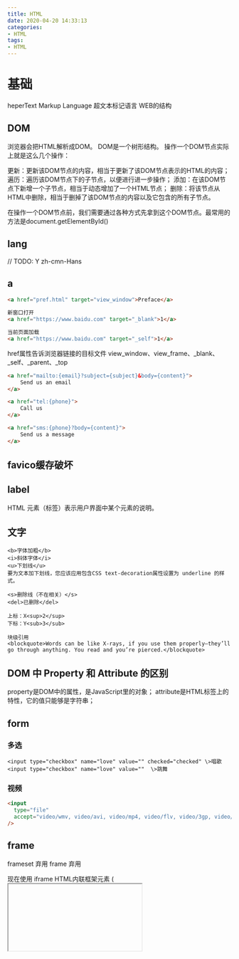 ```yaml
---
title: HTML
date: 2020-04-20 14:33:13
categories:
- HTML
tags:
- HTML
---
```


# 基础
heperText Markup Language 超文本标记语言
WEB的结构

## DOM
浏览器会把HTML解析成DOM。
DOM是一个树形结构。
操作一个DOM节点实际上就是这么几个操作：

更新：更新该DOM节点的内容，相当于更新了该DOM节点表示的HTML的内容；
遍历：遍历该DOM节点下的子节点，以便进行进一步操作；
添加：在该DOM节点下新增一个子节点，相当于动态增加了一个HTML节点；
删除：将该节点从HTML中删除，相当于删掉了该DOM节点的内容以及它包含的所有子节点。

在操作一个DOM节点前，我们需要通过各种方式先拿到这个DOM节点。最常用的方法是document.getElementById()

## lang
// TODO: Y
zh-cmn-Hans
## a
``` html
<a href="pref.html" target="view_window">Preface</a>

新窗口打开
<a href="https://www.baidu.com" target="_blank">1</a>

当前页面加载
<a href="https://www.baidu.com" target="_self">1</a>
```
href属性告诉浏览器链接的目标文件
view_window、view_frame、_blank、_self、_parent、_top

``` html
<a href="mailto:{email}?subject={subject}&body={content}">
    Send us an email
</a>

<a href="tel:{phone}">
    Call us
</a>

<a href="sms:{phone}?body={content}">
    Send us a message
</a>   
```

## favico缓存破坏
<link rel="icon" href="/favicon.ico?v=2" />    

## label
HTML <label> 元素（标签）表示用户界面中某个元素的说明。

## 文字
```
<b>字体加粗</b>
<i>斜体字体</i>
<u>下划线</u>
要为文本加下划线，您应该应用包含CSS text-decoration属性设置为 underline 的样式。

<s>删除线（不在相关）</s>
<del>已删除</del>

上标：X<sup>2</sup>
下标：Y<sub>3</sub>

块级引用
<blockquote>Words can be like X-rays, if you use them properly—they’ll go through anything. You read and you’re pierced.</blockquote>
```

## DOM 中 Property 和 Attribute 的区别 
property是DOM中的属性，是JavaScript里的对象；
attribute是HTML标签上的特性，它的值只能够是字符串；

## form
### 多选
```
<input type="checkbox" name="love" value="" checked="checked" \>唱歌
<input type="checkbox" name="love" value=""  \>跳舞
```
### 视频
```html
<input
  type="file"
  accept="video/wmv, video/avi, video/mp4, video/flv, video/3gp, video/mov, video/mkv, video/vob"
/>
```

## frame
frameset 弃用
frame  弃用

现在使用  iframe
HTML内联框架元素 (<iframe>) 表示嵌套的browsing context。它能够将另一个HTML页面嵌入到当前页面

## 手风琴
``` html
<div class="wrapper">
    <details>
        <summary>
            Click me to see more details
        </summary>

        <p>
            Lorem ipsum dolor sit amet consectetur adipisicing elit. Ut eum perferendis eius. Adipisci velit et similique earum quas illo odio rerum optio, quis, expedita assumenda enim dicta aliquam porro maxime minima sed a ullam, aspernatur corporis.
        </p>
    </details>
</div>
```

## mark高亮
``` html
<p>&lt;mark&gt; 元素用于 <mark>高亮</mark> 文本</p>
```

## video
poster 属性指定在视频下载时或在用户点击播放按钮之前显示的图像。
``` html
<div>
  <video controls poster="https://img-blog.csdnimg.cn/20190301125102646.png?x-oss-process=image/watermark,type_ZmFuZ3poZW5naGVpdGk,shadow_10,text_aHR0cHM6Ly9ibG9nLmNzZG4ubmV0L3dlaXhpbl80MTAxMDE5OA==,size_16,color_FFFFFF,t_70">
    <source src="http://clips.vorwaerts-gmbh.de/big_buck_bunny.mp4"
    type="video/mp4"></video>
</div>
```

controls 和 autoplay属性是“布尔属性” 没有值。例如：如果有controls属性，视频控件就会出现
controls：播放器会提供一些控件，可以控制视频和音频的播放
autoplay：一旦页面加载视频就会开始播放
width height

不同格式：
<source .mp4>
<source .webm>

## 文件拖入
<div (drop)="onDropPart($event)"></div>
const f0 = e.dataTransfer.files[0];

## 表格table
```html
<table>
  <thead>
    <tr>
      <th rowspan="3">截止时间</th>
			<th colspan="3">沟通阶段</th>
    </tr>
    <tr>
      <th>负责人</th>
      <th>截止时间</th>
      <th>完成进度</th>
    </tr>
  </thead>
  <tbody>
    <td></td>
    <td></td>
    <td></td>
    <td></td>
  </tbody>
</table>
```

## canvas
### canvas无法对跨域的图片进行操作
图片的url服务器已经设置了允许跨域*，为什么还会出现Uncaught DOMException: Failed to execute 'toBlob' on 'HTMLCanvasElement': Tainted canvases may not be exported。
这个错误表示你的 HTMLCanvasElement 已经被 "污染"（tainted），不能再被导出为 Blob 对象。当一个 Canvas 有来自跨域的图像时，就会被标记为 "污染"。尽管你的服务器已经设置了允许所有跨域请求（Access-Control-Allow-Origin: *），但是在加载图像到 Canvas 时，你还需要确保图片的请求设置了 crossOrigin 属性。

# 路径
## <base>：文档根 URL 元素
HTML `<base>` 元素 指定用于一个文档中包含的所有相对 URL 的根 URL。一份中只能有一个 `<base>` 元素。

## 相对路径
..\windows\system32\cmd.exe

./ 当前目录
../ 父级目录
/ 根目录

项目用相对路径是常识
## 绝对路径
C:\windows\system32\cmd.exe

## 引用
js/a.js  当前路径  ./js/a.js

## 前端
js文件的相对路径是以引用该js文件的页面为基准
css文件的相对路径是以自身的位置为基准



# 历程
## what is it?
html是一种网页标记语言，叫超文本标记语言，我们平时上网所看到的所有网页均来自于html，英文全称Hyper Text（超文本） Markup（标记） Language（语言）。
但严格讲，它并不算编程语言而是属于标记语言（标记标签 markup tag）。所以，不论你是否是程序员，这个语言最好掌握。

## 历史
- html1.0 - 2.0（1991-1995）
  18个元素，支持超文本
- html3.2（1997.1）
  3.0期初设计主要用来兼容2.0的，且过于复杂如表格，文字绕排和复杂数学元素的显示，浏览器厂商也根本不鸟，最后挂了。
  html的标准就很不规范，加之浏览器之间的竞争，会产生只有自家浏览器支持的特性，也正因如此，那时候的浏览器对html页面中的错误都很宽容，这反而加重了页面的不标准性，很多web从业者写了更多的不标准页面。
  谁能统治浏览器，谁就能统治宇宙！浏览器为了保持领先，不停地增加自己的专用扩展包。战争的受害者永远都是百姓，这害得很多web开发者甚至要写两个单独的页面来做兼容，有的兼容差的，搞得浏览器还得想想怎么去显示。开发人员会经常会对着浏览器大骂：“他妈的支持个标准真有这么难吗?!”
- html4.0（1997.12）
  战争总有结束的时候，这个救世主就是W3C万维网协会（world Wide Web Consortium）！他们看不下去了，认为这是互联网最基础的问题，应该得以解决，若这样战下去，是没有希望的，没有标准何来统一？于是，他们想制定出一个“标准”，将html分割成两种语言，一个负责表现，一个负责结构，这样岂不是更好？于是最初的html+css分离的html4.0标准诞生了，要求浏览器厂商也遵从这些标准，这确实解决了很多问题，但仍然有不完美，这就是后话了，起码世界安静了，能让开发人员睡个好觉了。
- html4.01（1999.12）
  4.01闪亮登场，这个版本成了未来10年的经典款。相对于4.0只是做了稍许改变，做了些修补。正当大家各自安好便是晴天的时候，xhtml1.0来了。
- xhtml1.0（2001）
  这个期间诞生了一个新事物，xml，可扩展标记语言，它被设计用来传输和存储数据。语法严谨，对比html简直就是别人家的孩子，于是他们在了解接触中杂交出了xhtml1.0。xhtml承诺，因为它严格，又是90后，新方法多。只要遵从它的标准，天下即可统一。可问题是，80后和70后们，根本看不惯90后的做法，因为他们对4.01已经非常钟情，只需要完善4.01即可，根本不想要也不想懂xhtml的新方法。因为4.01比较灵活，而xhtml语法确实太过严谨。
  标签必须都小写
  非空标签必须成对出现
  标签顺序必须正确
  所有属性必须使用双引号
  不允许属性最简化或省略
  这是违反鲁棒性原则（对自己输出要严格， 对他人的输入要灵活）的，因为xhtml并没有增加新的tag，它只是要求按照XML的规范来要求HTML，并定义了一个新的MIME type，application/xhtml+xml。W3C的初衷是想让浏览器强行检查错误，如果页面有HTML错误，浏览器就要显示错误信息。而实际情况是大家已经用4.01的标准做了大量不符合要求的网页了，你这么一搞，那就是啪啪打脸啊，自然不被大家认可，这也不符合浏览器向后兼容的原则。后来，W3C不得已，就在xhtml 1.0的标准之后加了一个附录C，允许开发者自己选择是使用XHTML语法或是旧的MIME type，来分发页面。因为旧的MIME type不会触发浏览器的强错误检查。也就是说，很多网站虽然宣称自己符合xhtml1.0标准，但并不能保证完全无错。主要要看web服务器使用的是那种mime type来分发的。但是，W3C仍不死心啊！又在XHTML 1.1中取消了附录C，还是让大家全部使用新的MIME type来分发，并要求大家把文档标记成xml。结果很显然，然并卵！W3C锲而不舍啊，在后来流产的XHTML 2.0身上，还是非要强行错误检查，强行检查错误就是如果你页面有错误，网页显示就是黄屏，哪怕只有一个小错误，你丫别想看这个网页了！这要是不失败难道还等着程序员给它送上神坛么？而且这个情况正好解释了乱战期间的先实现后标准的现象存在的合理性。因为，先有标准再来实现是行不通的。
- html5（2014.10）
  上面的教训也为后来制定下一代标准，即html5的时候交了学费。所以，在html5诞生初期，带着鲁棒性原则的思想主线，向后兼容就成了h5最重要的原则。h5不但兼容4.01的大部分特性，还引入了许多新特性，甚至可以直接将旧网页的第一行改成<!doctype html>，让它变成一个HTML5页面，照样都会生成相同的DOM树，在浏览器里也会正常解析。老的已经运行了十几年，开发者确实已经需要更多特性来满足日益发展的需求了。h5正好满足了这个需求，不但支持博客、视频、图形功能，还有一大堆用来构建web应用的功能，所以，h5的成功就不难理解了。现在h5已经不单只一个技术或标准了，它已成为了一个技术合集的简称，在移动端的表现更像是一批黑马。但是，要注意的是，HTML5并不是直接由W3C制定的，w3c好像经历太多后累觉不爱了，觉得4.01可以作为最后一个版本了，html就这样吧。但总有一些另外的声音，Opera的伊恩-克森这时就提出来再改进下html的建议，但W3C的投票结果是NO，他们认为HTML已死，xHTML2才是未来，真是打不死的小强，死心不改啊！于是，Opera，Apple等浏览器厂商脱离W3C成立了WHATWG。接下来WHATWG的工作效率非常高，因为他们的工作组成员就是浏览器厂商，他们不仅可以说加就加，还可以实现，大家不断地提出一些好点子并且逐一做到了浏览器中，并且在短时间得出了一些成果。反观W3C的xHTML2没有什么实质性的进展，特别是从实现的角度来看，用原地踏步形容都不足为过。2006年蒂姆-伯纳斯-李（这个人也是牛的一逼，最好google下）写博文承认因为想法太不切实际了，导致失败，并建议重建HTML工作组。于是，2007年W3C组建了HTML5工作组并投票通过在WHATWG工作组的既有成果上开始工作而非从头开始。于是有了两个工作组并行的现象：一个专治，一个民主。但这都不重要了，重要的是只要他们的设计原则是统一的，对吗！


# 语义化
## 为什么需要语义化
- 易修改、易维护。
- 无障碍阅读支持。
- 搜索引擎友好，利于 SEO。
- 面向未来的 HTML，浏览器在未来可能提供更丰富的支持。

## 结构语义化
语义元素均有一个共同特点——他们均不做任何事情。换句话说，语义元素仅仅是页面结构的规范化，并不会对内容有本质的影响。

## 头部
<header>元素有两种用法，第一是标注内容的标题，第二是标注网页的页眉

## 尾部
footer

## 导航栏
导航栏使用<nav>看起来是理所当然的，进一步，它也用于一组文章的链接。一个页面可以包含多个<nav>元素，但通常仅仅在页面的主要导航部分使用它。

## 主要内容
<main>标签来标识主体内容

## 文章
<article>表示一个完整的、自成一体的内容块。如文章或新闻报道。<article>应包含完整的标题、文章署名、发布时间、正文。当语义与表现发生冲突，例如有时需要将文章分多个页面显示，那么需要把每个页面的文章区域都用<article>标记。

文章中包含插图时，使用新的语义元素<figure>标签。

## 侧边栏
aside

## 标题
多级别的目录
hgroup
  h1
  h2

## 缩写
abbr

## 加粗，强调
strong : 这个词在整个文章中的重要性

em : 这个词在这个句子里面的重音是什么

## 图片+详情
figure
  img
  figcaption

loading=lazy 属性 来推迟图像的加载，直到用户滚动到它们为止。(现在支持的浏览器还不全面)

## 列表
ol 有序列表
ul 无序列表

分为：
   有序列表:<ol></ol> 
   & 
   无序列表:<ul></ul>

1）有序列表： 用于显示具有统一特征的有序数据

<ol type="i" start="3">
  <li>新闻1</li>
  <li>新闻2</li>
  <li>新闻3</li>
  <li>新闻4</li>
</ol>

属性   值              描述
type   1 数字(默认)    排序
       a 字母
       A 大写字母A
       i 小写罗马
       I 大写罗马
start  数字           起始数字


2）无序列表：用于显示同一特征的无限数据

<ul type="circle">
  <li>...</li>
  <li>...</li>
  <li>...</li>
</ul>

属性   值                  
type   disc 实心圆(默认)     
       circle  空心圆
       square 实心矩形
       none  无

## 术语
dfn

## 预定义格式文本
pre

## 例子
samp

## 代码
code

# H5
先科普一下，HTML5并不是一项技术，而是一个标准。
标准的意思就是：学生准则手册。你可以按照准则做，甚至可以超出准则更加严格的要求自己，也可以不按照准则来，但是会被老师训斥小伙伴讨厌，别人都不找你玩，就像IE6一样。

那HTML5这些标准浏览器厂商到底姿持不姿持呢？这要看他们各自的尿性了。像chrome这种不仅在很多标准上支持的非常好，还积极上进很多地方超出了标准，支持一些标准中还是草案的部分。

所以其实要么我们是作为理论派讨论HTML5标准，要么是作为实践派讨论HTML5标准在某浏览器的应用。但是实际上我们在说到H5的时候，并不是指标准，也不是指标准的应用，而是一个硬生生造出来的奇怪概念合集，所以我是旗帜鲜明的反对这个称呼的。

最近一年的时间，我主要靠这个东西养家（并没有家）糊口。所以我是懂得甲方打电话过来询问，“你是不是会做H5开发？”的时候，我知道他们要的是那种可以在朋友圈分享的，看起来很酷炫的小页面，他们实际要的东西拆开来看大概包括以下技术点;

1. 页面素材预加载技术，可以使用createJS之中的preloadJS。我没有看preloadJS的源码，不过预加载并不是HTML5标准中更新的方法。
2. 音乐加载播放技术，createJS中同样有soundJS可以实现，而且这部分说起来确实是HTML5标准支持的内容，在上个时代并没有audio这样的标签。
3.可以滑动的页面，大多数是用了swiper.js这个Jquery插件，也有一些是手写的swipe，比较拙劣的手写版页面是不会跟手滑动的，其中touchstart等四个touch系列的事件是HTML5标准中的事件
4.可以涂抹擦除，多半是canvas叠加层，canvas是HTML5标准里面的标签，是代表了先进生产力的标签。
5.有动态的文字和图片，常见的是使用了css3或者直接使用js动画。很多时候提到HTML5多半还会带上CSS3，而CSS的分级又是另外的一个问题了，在不同的项目标准上，CSS会独立定级，以后应该不会有CSS4这个东西，所以大家也不用担心在H5以后又冒出来了C4（不过真是想用C4炸死那些每天把H5挂在嘴上的人）
6.可以填表报名，这是最基本的表单，是有网页以来就有的东西。
7.可以支持分享自定义的文案和图片，这个是用到了微信的jssdk，和HTML标准半毛钱关系都没有。
8.还有其他我想起来再补充的。

所以我们在谈论H5的时候，实际上是一个解决方案，一个看起来酷炫的移动端onepage网站的解决方案。而这个解决方案不仅包含了HTML5新增的audio标签，canvas，拖拽特性，本地存储，websocket通信，同时也包括了盒模型，包括绝对定位，包括一切前端的基本知识。

有学弟来问我说，学长我想学H5，应该从哪里开始？
我说HTML5新增特性在W3C上都可以查得到的。
学弟说，不，我想学的是H5，想做H5的页面。
于是我猜测他所指的就是上面论述的这种酷炫小页面，我就说，那你要先学习HTML，包括HTML5的新标准和之前的全部标准，然后学CSS以及CSS3，了解它们在浏览器的实现情况，原生JS了解一点就可以，大多的操作可以用Jquery，了解常用的几个Jquery插件的用法，应该就差不多了。如果想要做更酷炫的的，学一下egret或者cocos2d更好。如果要优化加载速度，还要学一下grunt一类的自动化工具。微信的sdk有很多坑，至少nodejs或者php一类的后端语言要会一点。

学弟说，那这不就是前端了么？我只是想学H5啊。

所以你看，当我们对一个概念的内涵无法统一的时候，我们根本不知道彼此之间在谈论的是什么。

”H5“本应是一个技术合集，却被意会成了一项技术，变成可以在质上而不是量上描述的概念。

对于营销来说，我们只要讲我们可以做H5或者不能做，这种定性的描述就够了。但是对于技术上，这是定量的事情，只能在具体某个技术项上是否，无法对这个本不存在的概念说是否。

就比如我遇到过有甲方说，我们之前找了一个人做H5，做的还不错，但是这个case他又说做不了，我也搞不懂H5和H5之间也有那么大差别吗？我只能笑笑和他说，世界这么大，各种各样的H5都是有的。

这就是为什么我反对H5，因为这个名词和它表示的内涵是严重不符的，这让我们难以沟通，让营销人和技术人之间产生误解，让浑水摸鱼的培训师们赚的盆满钵满，让技术新人不踏踏实实的学习技术。

# interview
什么是<!DOCTYPE>？
百科：
中文名：文档类型标签
外文名：DOCument TYPE
外语缩写：DOCTYPE
定义：标准通用标记语言的文档类型声明
<!DOCTYPE> 声明位于文档中的最前面的位置，处于 <html> 标签之前。
<!DOCTYPE> 声明不是一个 HTML 标签；它是用来告知 Web 浏览器页面使用了哪种 HTML 版本。
HTML 4.01 规定了三种不同的 <!DOCTYPE> 声明，分别是：Strict、Transitional 和 Frameset。 HTML5 中仅规定了一种：<!DOCTYPE html>
文档解析类型：
BackCompat：怪异模式，浏览器使用自己的怪异模式解析渲染页面。（如果没有声明DOCTYPE，默认就是这个模式）
CSS1Compat：标准模式，浏览器使用W3C的标准解析渲染页面。

# other
## use sass
1.vscode安装两个插件：
- Live Sass Compiler
- Live Server

2.写好scss后，点击
vscode footer Watch Sass

3.直接引入转好的css文件就可以了

# 《Head First HTML 与 CSS》


# 组件库
## Element
```html
<el-date-picker :disabled="dialogForm.syncProjCycle==1?true:false" @change="onDetailChange"
    v-model="dialogForm.periodTime"
    range-separator="至"
    start-placeholder="开始"
    end-placeholder="结束"
    type="datetimerange"
    placeholder="请选择时间"
    value-format="YYYY-MM-DD HH:mm:ss"
    placement="top" 
/>
top: 官方文档上没有此属性
Popover 与 Tooltip 基于Vue-popper

placement
出现位置
String
top/top-start/top-end/bottom/bottom-start/bottom-end/left/left-start/left-end/right/right-start/right-end
bottom
```
https://cloud.tencent.com/developer/article/1693100






